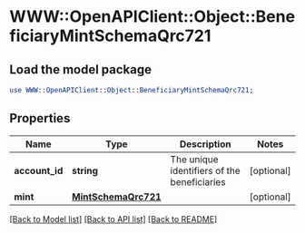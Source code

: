 # WWW::OpenAPIClient::Object::BeneficiaryMintSchemaQrc721

## Load the model package
```perl
use WWW::OpenAPIClient::Object::BeneficiaryMintSchemaQrc721;
```

## Properties
Name | Type | Description | Notes
------------ | ------------- | ------------- | -------------
**account_id** | **string** | The unique identifiers of the beneficiaries | [optional] 
**mint** | [**MintSchemaQrc721**](MintSchemaQrc721.md) |  | [optional] 

[[Back to Model list]](../README.md#documentation-for-models) [[Back to API list]](../README.md#documentation-for-api-endpoints) [[Back to README]](../README.md)


